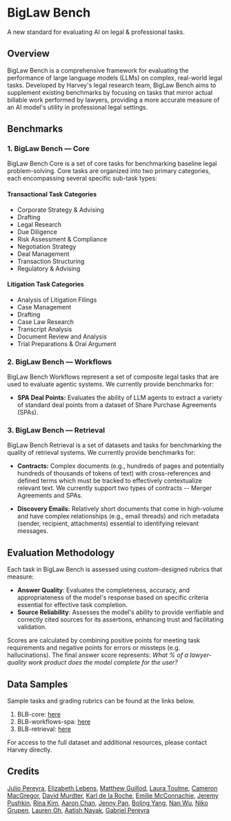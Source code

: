 # BigLaw Bench
A new standard for evaluating AI on legal & professional tasks.

## Overview
BigLaw Bench is a comprehensive framework for evaluating the performance of large language models (LLMs) on complex, real-world legal tasks. Developed by Harvey's legal research team, BigLaw Bench aims to supplement existing benchmarks by focusing on tasks that mirror actual billable work performed by lawyers, providing a more accurate measure of an AI model's utility in professional legal settings.

## Benchmarks

### 1. BigLaw Bench — Core
BigLaw Bench Core is a set of core tasks for benchmarking baseline legal problem-solving. Core tasks are organized into two primary categories, each encompassing several specific sub-task types:

#### Transactional Task Categories
- Corporate Strategy & Advising
- Drafting
- Legal Research
- Due Diligence
- Risk Assessment & Compliance
- Negotiation Strategy
- Deal Management
- Transaction Structuring
- Regulatory & Advising

#### Litigation Task Categories
- Analysis of Litigation Filings
- Case Management
- Drafting
- Case Law Research
- Transcript Analysis
- Document Review and Analysis
- Trial Preparations & Oral Argument

### 2. BigLaw Bench — Workflows
BigLaw Bench Workflows represent a set of composite legal tasks that are used to evaluate agentic systems. We currently provide benchmarks for:

- **SPA Deal Points:** Evaluates the ability of LLM agents to extract a variety of standard deal points from a dataset of Share Purchase Agreements (SPAs). 

### 3. BigLaw Bench — Retrieval
BigLaw Bench Retrieval is a set of datasets and tasks for benchmarking the quality of retrieval systems. We currently provide benchmarks for:

- **Contracts:** Complex documents (e.g., hundreds of pages and potentially hundreds of thousands of tokens of text) with cross-references and defined terms which must be tracked to effectively contextualize relevant text. We currently support two types of contracts -- Merger Agreements and SPAs. 

- **Discovery Emails:** Relatively short documents that come in high-volume and have complex relationships (e.g., email threads) and rich metadata (sender, recipient, attachments) essential to identifying relevant messages.

## Evaluation Methodology
Each task in BigLaw Bench is assessed using custom-designed rubrics that measure:
- **Answer Quality**: Evaluates the completeness, accuracy, and appropriateness of the model's response based on specific criteria essential for effective task completion.
- **Source Reliability**: Assesses the model's ability to provide verifiable and correctly cited sources for its assertions, enhancing trust and facilitating validation.

Scores are calculated by combining positive points for meeting task requirements and negative points for errors or missteps (e.g. hallucinations). The final answer score represents: *What % of a lawyer-quality work product does the model complete for the user?*

## Data Samples
Sample tasks and grading rubrics can be found at the links below.

1. BLB-core: [here](blb-core)
2. BLB-workflows-spa: [here](blb-workflows/spa)
3. BLB-retrieval: [here](blb-retrieval)

For access to the full dataset and additional resources, please contact Harvey directly.

## Credits
[Julio Pereyra](https://www.linkedin.com/in/julio-pereyra-411738147), [Elizabeth Lebens](https://www.linkedin.com/in/beth-lebens-777847263), [Matthew Guillod](https://www.linkedin.com/in/matthew-guillod-284671116), [Laura Toulme](https://www.linkedin.com/in/laura-toulme-a6b66182), [Cameron MacGregor](https://www.linkedin.com/in/cameron-macgregor-396580164), [David Murdter](https://www.linkedin.com/in/davidmurdter), [Karl de la Roche](https://www.linkedin.com/in/karldelaroche), [Emilie McConnachie](https://www.linkedin.com/in/emilie-mcconnachie), [Jeremy Pushkin](https://www.linkedin.com/in/jeremypushkin), [Rina Kim](https://www.linkedin.com/in/rinakime), [Aaron Chan](https://www.linkedin.com/in/aaron-y-chan), [Jenny Pan](https://www.linkedin.com/in/jennyypan), [Boling Yang](https://www.linkedin.com/in/boling-yang-104534123), [Nan Wu](https://www.linkedin.com/in/nan-wu-41895bb7), [Niko Grupen](https://www.linkedin.com/in/nikogrupen), [Lauren Oh](https://www.linkedin.com/in/lauren-dayoun-oh), [Aatish Nayak](https://www.linkedin.com/in/aatishn), [Gabriel Pereyra](https://www.linkedin.com/in/gabepereyra)

